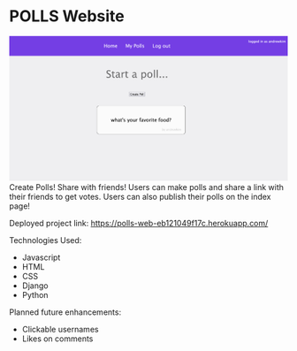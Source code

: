 # POLLS Website
![screenshot of home page](pollswebsitess.png)
Create Polls! Share with friends! Users can make polls and share a link with their friends to get votes. Users can also publish their polls on the index page!

Deployed project link:
https://polls-web-eb121049f17c.herokuapp.com/

Technologies Used:
- Javascript
- HTML
- CSS
- Django
- Python

Planned future enhancements:
- Clickable usernames
- Likes on comments